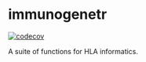 
<!-- README.md is generated from README.Rmd. Please edit that file -->

# immunogenetr

<!-- badges: start -->

[![codecov](https://codecov.io/gh/k96nb01/immunogenetr_package/graph/badge.svg?token=16D4U43VET)](https://codecov.io/gh/k96nb01/immunogenetr_package)
<!-- badges: end -->

A suite of functions for HLA informatics.
